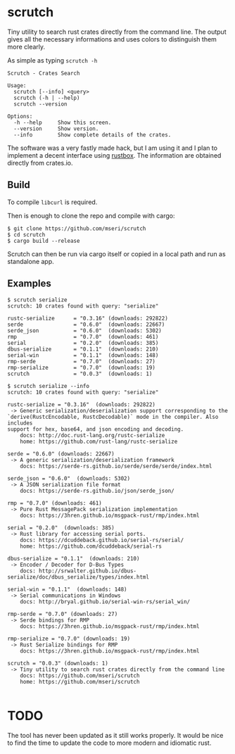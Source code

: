 # scrutch
Tiny utility to search rust crates directly from the command line. The output gives all the necessary informations and uses colors to distinguish them more clearly.

As simple as typing `scrutch -h`
```
Scrutch - Crates Search

Usage:
  scrutch [--info] <query>
  scrutch (-h | --help)
  scrutch --version

Options:
  -h --help     Show this screen.
  --version     Show version.
  --info        Show complete details of the crates.
```

The software was a very fastly made hack, but I am using it and I plan to implement a decent interface using [rustbox](https://github.com/gchp/rustbox).
The information are obtained directly from crates.io. 

## Build
To compile `libcurl` is required.

Then is enough to clone the repo and compile with cargo:
```
$ git clone https://github.com/mseri/scrutch
$ cd scrutch
$ cargo build --release
```

Scrutch can then be run via cargo itself or copied in a local path and run as standalone app.

## Examples

```
$ scrutch serialize
scrutch: 10 crates found with query: "serialize"

rustc-serialize      = "0.3.16" (downloads: 292822)
serde                = "0.6.0"  (downloads: 22667)
serde_json           = "0.6.0"  (downloads: 5302)
rmp                  = "0.7.0"  (downloads: 461)
serial               = "0.2.0"  (downloads: 385)
dbus-serialize       = "0.1.1"  (downloads: 210)
serial-win           = "0.1.1"  (downloads: 148)
rmp-serde            = "0.7.0"  (downloads: 27)
rmp-serialize        = "0.7.0"  (downloads: 19)
scrutch              = "0.0.3"  (downloads: 1)
```

```
$ scrutch serialize --info
scrutch: 10 crates found with query: "serialize"

rustc-serialize = "0.3.16"  (downloads: 292822)
 -> Generic serialization/deserialization support corresponding to the
`derive(RustcEncodable, RustcDecodable)` mode in the compiler. Also includes
support for hex, base64, and json encoding and decoding.
    docs: http://doc.rust-lang.org/rustc-serialize
    home: https://github.com/rust-lang/rustc-serialize

serde = "0.6.0" (downloads: 22667)
 -> A generic serialization/deserialization framework
    docs: https://serde-rs.github.io/serde/serde/serde/index.html

serde_json = "0.6.0"  (downloads: 5302)
 -> A JSON serialization file format
    docs: https://serde-rs.github.io/json/serde_json/

rmp = "0.7.0" (downloads: 461)
 -> Pure Rust MessagePack serialization implementation
    docs: https://3hren.github.io/msgpack-rust/rmp/index.html

serial = "0.2.0"  (downloads: 385)
 -> Rust library for accessing serial ports.
    docs: https://dcuddeback.github.io/serial-rs/serial/
    home: https://github.com/dcuddeback/serial-rs

dbus-serialize = "0.1.1"  (downloads: 210)
 -> Encoder / Decoder for D-Bus Types
    docs: http://srwalter.github.io/dbus-serialize/doc/dbus_serialize/types/index.html

serial-win = "0.1.1"  (downloads: 148)
 -> Serial communications in Windows
    docs: http://bryal.github.io/serial-win-rs/serial_win/

rmp-serde = "0.7.0" (downloads: 27)
 -> Serde bindings for RMP
    docs: https://3hren.github.io/msgpack-rust/rmp/index.html

rmp-serialize = "0.7.0" (downloads: 19)
 -> Rust Serialize bindings for RMP
    docs: https://3hren.github.io/msgpack-rust/rmp/index.html

scrutch = "0.0.3" (downloads: 1)
 -> Tiny utility to search rust crates directly from the command line
    docs: https://github.com/mseri/scrutch
    home: https://github.com/mseri/scrutch


```

# TODO

The tool has never been updated as it still works properly.
It would be nice to find the time to update the code to more modern and idiomatic rust.
